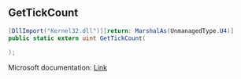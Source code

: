 ## GetTickCount

```csharp
[DllImport("Kernel32.dll")][return: MarshalAs(UnmanagedType.U4)]
public static extern uint GetTickCount(
   
);
```

Microsoft documentation: [Link](https://docs.microsoft.com/en-us/windows/win32/api/sysinfoapi/nf-sysinfoapi-gettickcount)

